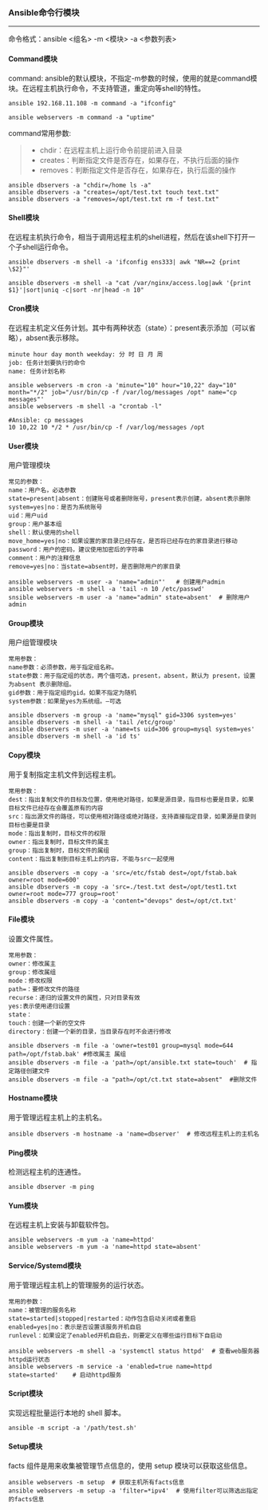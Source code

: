 ### Ansible命令行模块
---
命令格式：ansible <组名> -m <模块> -a <参数列表>

#### Command模块
command: ansible的默认模块，不指定-m参数的时候，使用的就是command模块。在远程主机执行命令，不支持管道，重定向等shell的特性。

```shell
ansible 192.168.11.108 -m command -a "ifconfig"

ansible webservers -m command -a "uptime"
```

command常用参数:
> * chdir：在远程主机上运行命令前提前进入目录 
> * creates：判断指定文件是否存在，如果存在，不执行后面的操作
> * removes：判断指定文件是否存在，如果存在，执行后面的操作

```shell
ansible dbservers -a "chdir=/home ls -a"
ansible dbservers -a "creates=/opt/test.txt touch text.txt"
ansible dbservers -a "removes=/opt/test.txt rm -f test.txt"
```

#### Shell模块
在远程主机执行命令，相当于调用远程主机的shell进程，然后在该shell下打开一个子shell运行命令。

```shell
ansible dbservers -m shell -a 'ifconfig ens333| awk "NR==2 {print \$2}"'

ansible dbservers -m shell -a "cat /var/nginx/access.log|awk '{print $1}'|sort|uniq -c|sort -nr|head -n 10"
```

#### Cron模块
在远程主机定义任务计划。其中有两种状态（state）：present表示添加（可以省略），absent表示移除。

```shell
minute hour day month weekday: 分 时 日 月 周
job: 任务计划要执行的命令
name: 任务计划名称

ansible webservers -m cron -a 'minute="10" hour="10,22" day="10" month="*/2" job="/usr/bin/cp -f /var/log/messages /opt" name="cp messages"'
ansible webservers -m shell -a "crontab -l"

#Ansible: cp messages
10 10,22 10 */2 * /usr/bin/cp -f /var/log/messages /opt

```

#### User模块
用户管理模块

```shell
常见的参数：
name：用户名，必选参数
state=present|absent：创建账号或者删除账号，present表示创建，absent表示删除
system=yes|no：是否为系统账号
uid：用户uid
group：用户基本组
shell：默认使用的shell
move_home=yes|no：如果设置的家目录已经存在，是否将已经存在的家目录进行移动
password：用户的密码，建议使用加密后的字符串
comment：用户的注释信息
remove=yes|no：当state=absent时，是否删除用户的家目录

ansible webservers -m user -a 'name="admin"'   # 创建用户admin
ansible webservers -m shell -a 'tail -n 10 /etc/passwd'
snsible webservers -m user -a 'name="admin" state=absent'  # 删除用户admin
```

#### Group模块
用户组管理模块

```shell
常用参数：
name参数：必须参数，用于指定组名称。
state参数：用于指定组的状态，两个值可选，present，absent，默认为 present，设置为absent 表示删除组。
gid参数：用于指定组的gid。如果不指定为随机
system参数：如果是yes为系统组。–可选

ansible dbservers -m group -a 'name="mysql" gid=3306 system=yes'
ansible dbservers -m shell -a 'tail /etc/group'
ansible dbservers -m user -a 'name=ts uid=306 group=mysql system=yes'
ansible dbservers -m shell -a 'id ts'
```

#### Copy模块
用于复制指定主机文件到远程主机。

```shell
常用参数：
dest：指出复制文件的目标及位置，使用绝对路径，如果是源目录，指目标也要是目录，如果目标文件已经存在会覆盖原有的内容
src：指出源文件的路径，可以使用相对路径或绝对路径，支持直接指定目录，如果源是目录则目标也要是目录
mode：指出复制时，目标文件的权限 
owner：指出复制时，目标文件的属主
group：指出复制时，目标文件的属组
content：指出复制到目标主机上的内容，不能与src一起使用

ansible dbservers -m copy -a 'src=/etc/fstab dest=/opt/fstab.bak owner=root mode=600'
ansible dbservers -m copy -a 'src=./test.txt dest=/opt/test1.txt owner=root mode=777 group=root'
ansible dbservers -m copy -a 'content="devops" dest=/opt/ct.txt'
```

#### File模块
设置文件属性。

```shell
常用参数：
owner：修改属主
group：修改属组
mode：修改权限
path=：要修改文件的路径
recurse：递归的设置文件的属性，只对目录有效
yes:表示使用递归设置
state：
touch：创建一个新的空文件
directory：创建一个新的目录，当目录存在时不会进行修改

ansible dbservers -m file -a 'owner=test01 group=mysql mode=644 path=/opt/fstab.bak' #修改属主 属组
ansible dbservers -m file -a 'path=/opt/ansible.txt state=touch'  # 指定路径创建文件
ansible dbservers -m file -a "path=/opt/ct.txt state=absent"  #删除文件 
```

#### Hostname模块
用于管理远程主机上的主机名。

```shell
ansible dbservers -m hostname -a 'name=dbserver'  # 修改远程主机上的主机名
```

#### Ping模块
检测远程主机的连通性。

```shell
ansible dbserver -m ping
```

#### Yum模块
在远程主机上安装与卸载软件包。

```shell
ansible webservers -m yum -a 'name=httpd'
ansible webservers -m yum -a 'name=httpd state=absent'
```

#### Service/Systemd模块
用于管理远程主机上的管理服务的运行状态。

```shell
常用的参数：
name：被管理的服务名称
state=started|stopped|restarted：动作包含启动关闭或者重启
enabled=yes|no：表示是否设置该服务开机自启
runlevel：如果设定了enabled开机自启去，则要定义在哪些运行目标下自启动
 
ansible webservers -m shell -a 'systemctl status httpd'  # 查看web服务器httpd运行状态
ansible webservers -m service -a 'enabled=true name=httpd state=started'    # 启动httpd服务
```

#### Script模块
实现远程批量运行本地的 shell 脚本。

```shell
ansible -m script -a '/path/test.sh'
```

#### Setup模块
facts 组件是用来收集被管理节点信息的，使用 setup 模块可以获取这些信息。

```shell
ansible webservers -m setup  # 获取主机所有facts信息
ansible webservers -m setup -a 'filter=*ipv4'  # 使用filter可以筛选出指定的facts信息
```
